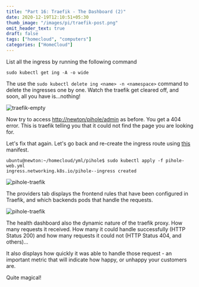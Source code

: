 ```yaml
---
title: "Part 16: Traefik - The Dashboard (2)"
date: 2020-12-19T12:10:51+05:30
thumb_image: "/images/pi/traefik-post.png"
omit_header_text: true
draft: false
tags: ["homecloud", "computers"]
categories: ["HomeCloud"]
---
```


List all the ingress by running the following command 

```
sudo kubectl get ing -A -o wide
```

The use the `sudo kubectl delete ing <name> -n <namespace>` command to delete the ingresses one by one. Watch the traefik get cleared off, and soon, all you have is...nothing!

![traefik-empty](/images/pi/traefik-empty.png)

Now try to access [http://newton/pihole/admin](http://newton/pihole/admin) as before. You get a 404 error. This is traefik telling you that it could not find the page you are looking for. 

Let's fix that again. Let's go back and re-create the ingress route using [this](https://github.com/devqurious/homecloud/blob/main/yml/pihole/pihole-web.yml) manifest. 

```
ubuntu@newton:~/homecloud/yml/pihole$ sudo kubectl apply -f pihole-web.yml 
ingress.networking.k8s.io/pihole--ingress created
```

![pihole-traefik](/images/pi/pihole-traefik.png)

The providers tab displays the frontend rules that have been configured in Traefik, and which backends pods that handle the requests. 

![pihole-traefik](/images/pi/traefik-dashboard.png)

The health dashboard also the dynamic nature of the traefik proxy. How many requests it received. How many it could handle successfully (HTTP Status 200) and how many requests it could not (HTTP Status 404, and others)...

It also displays how quickly it was able to handle those request - an important metric that will indicate how happy, or unhappy your customers are. 

Quite magical!

